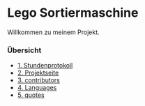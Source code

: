 # Lego Sortiermaschine

Willkommen zu meinem Projekt. 

<h3> Übersicht </h3>
<ul style="list-stlye-type:none">
<li><a href="Stundenprotokoll Wetterstation.md">1. Stundenprotokoll</a></h2></li>
<li><a href="Projektseite Wetterstation.md">2. Projektseite</a></h2></li>
<li><a href="#contributors">3. contributors</a></h2></li>
<li><a href="#languages">4. Languages</a></h2></li>
<li><a href="#quotes">5. quotes</a></h2></li><br>
